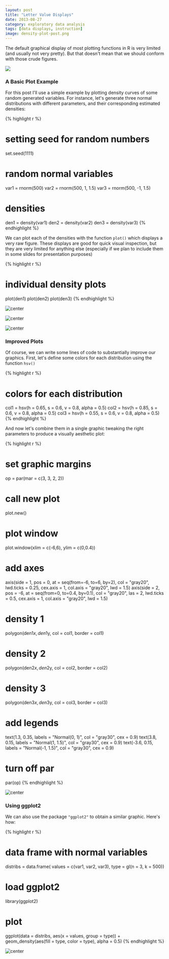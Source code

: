 ```yaml
---
layout: post
title: "Letter Value Displays"
date: 2013-08-27
category: exploratory data analysis
tags: [data displays, instruction]
image: density-plot-post.png
---
```


The default graphical display of most plotting functions in R is very limited (and usually not very pretty). But that doesn't mean that we should conform with those crude figures.

<!--more-->

![](/images/blog/density-plot-post.png)


### A Basic Plot Example

For this post I'll use a simple example by plotting density curves of some random generated variables. For instance, let's generate three normal distributions with different parameters, and their corresponding estimated densities:


{% highlight r %}
# setting seed for random numbers
set.seed(1111)

# random normal variables
var1 = rnorm(500)
var2 = rnorm(500, 1, 1.5)
var3 = rnorm(500, -1, 1.5)

# densities
den1 = density(var1)
den2 = density(var2)
den3 = density(var3)
{% endhighlight %}


We can plot each of the densities with the function ```plot()``` which displays a very raw figure. These displays are good for quick visual inspection, but they are very limited for anything else (especially if we plan to include them in some slides for presentation purposes)


{% highlight r %}
# individual density plots
plot(den1)
plot(den2)
plot(den3)
{% endhighlight %}


![center](/figs/code-2014-08-16-Density-Curves/plot-density1-1.png) 

![center](/figs/code-2014-08-16-Density-Curves/plot-density2-1.png) 

![center](/figs/code-2014-08-16-Density-Curves/plot-density3-1.png) 


### Improved Plots

Of course, we can write some lines of code to substantially improve our graphics. First, let's define some colors for each distribution using the function ```hsv()``` 


{% highlight r %}
# colors for each distribution
col1 = hsv(h = 0.65, s = 0.6, v = 0.8, alpha = 0.5)
col2 = hsv(h = 0.85, s = 0.6, v = 0.8, alpha = 0.5)
col3 = hsv(h = 0.55, s = 0.6, v = 0.8, alpha = 0.5)
{% endhighlight %}

And now let's combine them in a single graphic tweaking the right parameters to produce a visually aesthetic plot: 


{% highlight r %}
# set graphic margins
op = par(mar = c(3, 3, 2, 2))
# call new plot
plot.new()
# plot window
plot.window(xlim = c(-6,6), ylim = c(0,0.4))
# add axes
axis(side = 1, pos = 0, at = seq(from=-6, to=6, by=2), col = "gray20", 
     lwd.ticks = 0.25, cex.axis = 1, col.axis = "gray20", lwd = 1.5)
axis(side = 2, pos = -6, at = seq(from=0, to=0.4, by=0.1), col = "gray20",
     las = 2, lwd.ticks = 0.5, cex.axis = 1, col.axis = "gray20", lwd = 1.5)
# density 1
polygon(den1$x, den1$y, col = col1, border = col1)
# density 2
polygon(den2$x, den2$y, col = col2, border = col2)
# density 3
polygon(den3$x, den3$y, col = col3, border = col3)
# add legends
text(1.3, 0.35, labels = "Normal(0, 1)", col = "gray30", cex = 0.9)
text(3.8, 0.15, labels = "Normal(1, 1.5)", col = "gray30", cex = 0.9)
text(-3.6, 0.15, labels = "Normal(-1, 1.5)", col = "gray30", cex = 0.9)
# turn off par
par(op)
{% endhighlight %}


![center](/figs/code-2014-08-16-Density-Curves/density-plot-1.png) 


### Using ggplot2

We can also use the package ```"ggplot2"``` to obtain a similar graphic. Here's how:


{% highlight r %}
# data frame with normal variables
distribs = data.frame(
  values = c(var1, var2, var3),
  type = gl(n = 3, k = 500))

# load ggplot2
library(ggplot2)

# plot
ggplot(data = distribs, aes(x = values, group = type)) +
  geom_density(aes(fill = type, color = type), alpha = 0.5)
{% endhighlight %}

![center](/figs/code-2014-08-16-Density-Curves/density-ggplot-1.png) 
